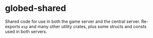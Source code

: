 # globed-shared

Shared code for use in both the game server and the central server. Re-exports `esp` and many other utility crates, plus some structs and consts used in both servers.
